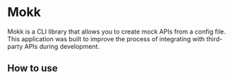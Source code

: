 # Mokk

Mokk is a CLI library that allows you to create mock APIs from a config file.
This application was built to improve the process of integrating with third-party APIs during development.

## How to use

